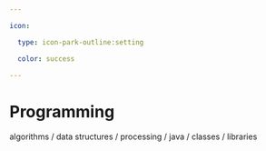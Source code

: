 ```yaml
---

icon: 

  type: icon-park-outline:setting

  color: success

---
```


# Programming

algorithms / data structures / 
processing / java / classes / 
libraries